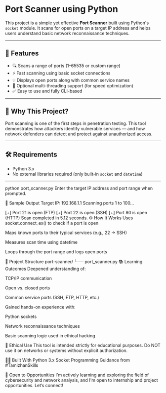 # Port Scanner using Python

This project is a simple yet effective **Port Scanner** built using Python's `socket` module. It scans for open ports on a target IP address and helps users understand basic network reconnaissance techniques.

---

## 📌 Features

- 🔍 Scans a range of ports (1–65535 or custom range)
- ⚡ Fast scanning using basic socket connections
- 💡 Displays open ports along with common service names
- 🧵 Optional multi-threading support (for speed optimization)
- ✅ Easy to use and fully CLI-based

---

## 🧠 Why This Project?

Port scanning is one of the first steps in penetration testing. This tool demonstrates how attackers identify vulnerable services — and how network defenders can detect and protect against unauthorized access.

---

## 🛠️ Requirements

- Python 3.x  
- No external libraries required (only built-in `socket` and `datetime`)

---
python port_scanner.py
Enter the target IP address and port range when prompted.

🧪 Sample Output
Target IP: 192.168.1.1
Scanning ports 1 to 100...

[+] Port 21 is open (FTP)
[+] Port 22 is open (SSH)
[+] Port 80 is open (HTTP)
Scan completed in 5.12 seconds.
⚙️ How It Works
Uses socket.connect_ex() to check if a port is open

Maps known ports to their typical services (e.g., 22 → SSH)

Measures scan time using datetime

Loops through the port range and logs open ports

📂 Project Structure
port-scanner/
└── port_scanner.py
📚 Learning Outcomes
Deepened understanding of:

TCP/IP communication

Open vs. closed ports

Common service ports (SSH, FTP, HTTP, etc.)

Gained hands-on experience with:

Python sockets

Network reconnaissance techniques

Basic scanning logic used in ethical hacking

🔐 Ethical Use
This tool is intended strictly for educational purposes.
Do NOT use it on networks or systems without explicit authorization.

👨‍💻 Built With
Python 3.x
Socket Programming
Guidance from #TamizhanSkills

🚀 Open to Opportunities
I'm actively learning and exploring the field of cybersecurity and network analysis, and I'm open to internship and project opportunities. Let’s connect!



